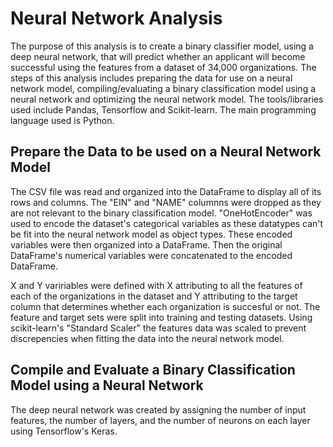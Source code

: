 # Neural Network Analysis

The purpose of this analysis is to create a binary classifier model, using a deep neural network, that will predict whether an applicant will become successful using the features from a dataset of 34,000 organizations. The steps of this analysis includes preparing the data for use on a neural network model, compiling/evaluating a binary classification model using a neural network and optimizing the neural network model. The tools/libraries used include Pandas, Tensorflow and Scikit-learn. The main programming language used is Python.

## Prepare the Data to be used on a Neural Network Model

The CSV file was read and organized into the DataFrame to display all of its rows and columns. The "EIN" and "NAME" columnns were dropped as they are not relevant to the binary classification model. "OneHotEncoder" was used to encode the dataset's categorical variables as these datatypes can't be fit into the neural network model as object types. These encoded variables were then organized into a DataFrame. Then the original DataFrame's numerical variables were concatenated to the encoded DataFrame. 

X and Y variriables were defined with X attributing to all the features of each of the organizations in the dataset and Y attributing to the target column that determines whether each organization is succesful or not. The feature and target sets were split into training and testing datasets. Using scikit-learn's "Standard Scaler" the features data was scaled to prevent discrepencies when fitting the data into the neural network model.

## Compile and Evaluate a Binary Classification Model using a Neural Network

The deep neural network was created by assigning the number of input features, the number of layers, and the number of neurons on each layer using Tensorflow's Keras.
